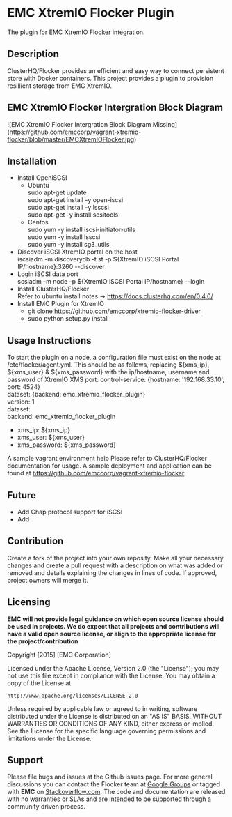 EMC XtremIO Flocker Plugin
======================
The plugin for EMC XtremIO Flocker integration.

## Description
ClusterHQ/Flocker provides an efficient and easy way to connect persistent store with Docker containers. This project provides a plugin to provision resillient storage from EMC XtremIO.

## EMC XtremIO Flocker Intergration Block Diagram
![EMC XtremIO Flocker Intergration Block Diagram Missing] 
(https://github.com/emccorp/vagrant-xtremio-flocker/blob/master/EMCXtremIOFlocker.jpg)
## Installation
- Install OpeniSCSI 
    * Ubuntu<br>
    sudo apt-get update <br>
    sudo apt-get install -y open-iscsi<br>
    sudo apt-get install -y lsscsi<br>
    sudo apt-get -y install scsitools
    * Centos<br>
    sudo yum -y install iscsi-initiator-utils<br>
    sudo yum -y install lsscsi<br>
    sudo yum -y install sg3_utils<br>
- Discover iSCSI XtremIO portal on the host<br>
    iscsiadm -m discoverydb -t st -p ${XtremIO iSCSI Portal IP/hostname}:3260 --discover
- Login iSCSI data port<br> 
scsiadm -m node  -p ${XtremIO iSCSI Portal IP/hostname} --login
- Install ClusterHQ/Flocker<br>
Refer to ubuntu install notes -> https://docs.clusterhq.com/en/0.4.0/
- Install EMC Plugin for XtremIO<br>
    * git clone https://github.com/emccorp/xtremio-flocker-driver
    * sudo python setup.py install

## Usage Instructions
To start the plugin on a node, a configuration file must exist on the node at /etc/flocker/agent.yml. This should be as follows, replacing ${xms_ip}, ${xms_user} & ${xms_password} with the ip/hostname, username and password of XtremIO XMS port:
control-service: {hostname: '192.168.33.10', port: 4524}<br>
dataset: {backend: emc_xtremio_flocker_plugin} <br>
version: 1 <br>
dataset: <br>
backend: emc_xtremio_flocker_plugin <br> 
* xms_ip: ${xms_ip} <br>
* xms_user: ${xms_user} <br> 
* xms_password: ${xms_password} <br>

A sample vagrant environment help 
Please refer to ClusterHQ/Flocker documentation for usage. A sample deployment and application can be found at https://github.com/emccorp/vagrant-xtremio-flocker 

## Future
- Add Chap protocol support for iSCSI
- Add 

## Contribution
Create a fork of the project into your own reposity. Make all your necessary changes and create a pull request with a description on what was added or removed and details explaining the changes in lines of code. If approved, project owners will merge it.

Licensing
---------
**EMC will not provide legal guidance on which open source license should be used in projects. We do expect that all projects and contributions will have a valid open source license, or align to the appropriate license for the project/contribution**

Copyright [2015] [EMC Corporation]

Licensed under the Apache License, Version 2.0 (the "License");
you may not use this file except in compliance with the License.
You may obtain a copy of the License at

    http://www.apache.org/licenses/LICENSE-2.0

Unless required by applicable law or agreed to in writing, software
distributed under the License is distributed on an "AS IS" BASIS,
WITHOUT WARRANTIES OR CONDITIONS OF ANY KIND, either express or implied.
See the License for the specific language governing permissions and
limitations under the License.

Support
-------
Please file bugs and issues at the Github issues page. For more general discussions you can contact the Flocker team at <a href="https://groups.google.com/forum/#!forum/flocker-users">Google Groups</a> or tagged with **EMC** on <a href="https://stackoverflow.com">Stackoverflow.com</a>. The code and documentation are released with no warranties or SLAs and are intended to be supported through a community driven process.
